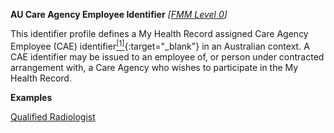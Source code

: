**AU Care Agency Employee Identifier**  *[[FMM Level 0](guidance.html)]*

This identifier profile defines a My Health Record assigned Care Agency Employee (CAE) identifier[<sup>[1]</sup>](http://ns.electronichealth.net.au/id/pcehr/caei/1.0/index.html){:target="_blank"} in an Australian context. A CAE identifier may be issued to an employee of, or person under contracted arrangement with, a Care Agency who wishes to participate in the My Health Record.

**Examples**

[Qualified Radiologist](Practitioner-example1.html)
